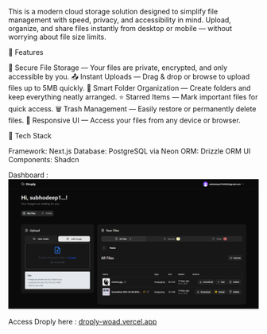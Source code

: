 This is a modern cloud storage solution designed to simplify file management with speed, privacy, and accessibility in mind. Upload, organize, and share files instantly from desktop or mobile — without worrying about file size limits.

🚀 Features

🔐 Secure File Storage — Your files are private, encrypted, and only accessible by you.
📤 Instant Uploads — Drag & drop or browse to upload files up to 5MB quickly.
📁 Smart Folder Organization — Create folders and keep everything neatly arranged.
⭐ Starred Items — Mark important files for quick access.
🗑️ Trash Management — Easily restore or permanently delete files.
📱 Responsive UI — Access your files from any device or browser.

🧰 Tech Stack

Framework: Next.js
Database: PostgreSQL via Neon
ORM: Drizzle ORM
UI Components: Shadcn

Dashboard : 
![Image Alt](https://github.com/Subhooo5/Droply/blob/552f479de48b5a2014bc03a1c6a8d92e7ba4c803/Screenshot%202025-07-15%20143931.png)

Access Droply here : [droply-woad.vercel.app](https://droply-woad.vercel.app/)
